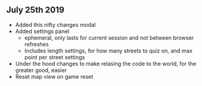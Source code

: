## July 25th 2019
* Added this nifty changes modal
* Added settings panel
    - ephemeral, only lasts for current session and not between browser refreshes
    - Includes length settings, for how many streets to quiz on, and max point per street settings
* Under the hood changes to make relasing the code to the world, for the greater good, easier
* Reset map view on game reset
